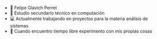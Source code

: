 - 🧑 Felipe Glavich Perret
- 🏫 Estudio secundario técnico en computación
- 💻 Actualmente trabajando en proyectos para la materia análisis de sistemas
- 🌱 Cuando encuentro tiempo libre experimento con mis propias cosas

